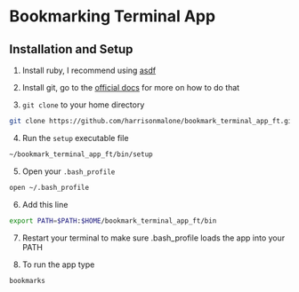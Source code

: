 # Bookmarking Terminal App

## Installation and Setup

1. Install ruby, I recommend using [asdf](https://asdf-vm.com/)

2. Install git, go to the [official docs](https://git-scm.com/downloads) for more on how to do that

3. `git clone` to your home directory

```bash
git clone https://github.com/harrisonmalone/bookmark_terminal_app_ft.git ~/bookmark_terminal_app_ft
```

4. Run the `setup` executable file

```bash
~/bookmark_terminal_app_ft/bin/setup
```

5. Open your `.bash_profile` 

```bash
open ~/.bash_profile
```

6. Add this line

```bash
export PATH=$PATH:$HOME/bookmark_terminal_app_ft/bin
```

7. Restart your terminal to make sure .bash_profile loads the app into your PATH

8. To run the app type

```bash
bookmarks
```